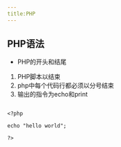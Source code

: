 ```yaml
---
title:PHP
---
```

## PHP语法

* PHP的开头和结尾


1. PHP脚本以<?php开始，?>结束
2. php中每个代码行都必须以分号结束
3. 输出的指令为echo和print

``` 

<?php

echo "hello world";

?>

``` 
